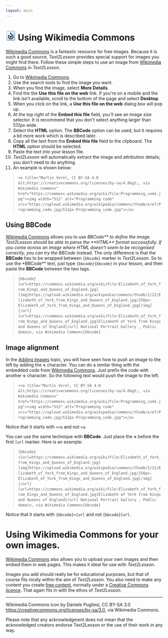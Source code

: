 ```yaml
---
layout: main
---
```


# ![Wikimedia commons logo](../assets/third-party/32px-Nuvola_commons_icon.svg.png) Using Wikimedia Commons

[Wikimedia Commons](https://commons.wikimedia.org/wiki/Main_Page) is a fantastic
resource for free images. Because it is such a good source, _Text2Lesson_ provides
special support for images you might find there. Follow these simple steps to use
an image from [Wikimedia Commons](https://commons.wikimedia.org/wiki/Main_Page)
in _Text2Lesson_.

1. Go to [Wikimedia Commons](https://commons.wikimedia.org/wiki/Main_Page).
1. Use the search tools to find the image you want.
1. When you find the image, select **More Details**.
1. Find the the **Use this file on the web** link. If you're on a mobile and the
   link isn't available, scroll to the bottom of the page and select **Desktop**.
1. When you click on the link, a **Use this file on the web** dialog box will pop up.
1. At the top right of the **Embed this file** field, you'll see an image size selector.
   It is recommend that you don't select anything larger than 512px wide.
1. Select the **HTML** option. The **BBCode** option can be used, but it requires a
   bit more work which is described later.
1. Copy all the text from the **Embed this file** field to the clipboard. The **HTML**
   option should be selected.
1. Paste the text into your lesson file.
1. _Text2Lesson_ will automatically extract the image and attribution details; you
   don't need to do anything.
1. An example is shown below:

> `<a title="Martin Vorel, CC BY-SA 4.0 &lt;https://creativecommons.org/licenses/by-sa/4.0&gt;, via Wikimedia Commons" href="https://commons.wikimedia.org/wiki/File:Programming_code.jpg"><img width="512" alt="Programming code" src="https://upload.wikimedia.org/wikipedia/commons/thumb/e/ef/Programming_code.jpg/512px-Programming_code.jpg"></a>`

## Using BBCode

[Wikimedia Commons](https://commons.wikimedia.org/wiki/Main_Page) allows you to use
*BBCode\*\* to define the image. *Text2Lesson* should be able to parse the \*\*HTML\*\*
format successfully. If you come across an image where HTML doesn't seem to be
recognised correctly, you can try the *BBCode** instead. The only difference is that
the **BBCode** has to be wrapped between `{bbcode}` marker in _Text2Lesson_. So
to use the \*BBCode** text, just type `{bbcode}{bbcode}` in your lesson, and then
paste the **BBCode** between the two tags.

> `{bbcode}[url=https://commons.wikimedia.org/wiki/File:Elizabeth_of_York_from_Kings_and_Queens_of_England.jpg][img]https://upload.wikimedia.org/wikipedia/commons/thumb/2/22/Elizabeth_of_York_from_Kings_and_Queens_of_England.jpg/256px-Elizabeth_of_York_from_Kings_and_Queens_of_England.jpg[/img][/url]
[url=https://commons.wikimedia.org/wiki/File:Elizabeth_of_York_from_Kings_and_Queens_of_England.jpg]Elizabeth of York from Kings and Queens of England[/url]
National Portrait Gallery
, Public domain, via Wikimedia Commons{bbcode}`

## Image alignment

In the [Adding Images](add-images.md) topic, you will have seen how to push an
image to the left by adding the **<** character. You can do a similar thing with
the embedded code from [Wikimedia Commons](https://commons.wikimedia.org/wiki/Main_Page).
Just prefix the code with another **<** character. So the following text would push
the image to the left.

> `<<a title="Martin Vorel, CC BY-SA 4.0 &lt;https://creativecommons.org/licenses/by-sa/4.0&gt;, via Wikimedia Commons" href="https://commons.wikimedia.org/wiki/File:Programming_code.jpg"><img width="512" alt="Programming code" src="https://upload.wikimedia.org/wikipedia/commons/thumb/e/ef/Programming_code.jpg/512px-Programming_code.jpg"></a>`

Notice that it starts with `<<a` and not `<a`.

You can use the same technique with **BBCode**. Just place the **<** before the first `[url` marker. Here is an
example:

> `{bbcode}<[url=https://commons.wikimedia.org/wiki/File:Elizabeth_of_York_from_Kings_and_Queens_of_England.jpg][img]https://upload.wikimedia.org/wikipedia/commons/thumb/2/22/Elizabeth_of_York_from_Kings_and_Queens_of_England.jpg/256px-Elizabeth_of_York_from_Kings_and_Queens_of_England.jpg[/img][/url]
[url=https://commons.wikimedia.org/wiki/File:Elizabeth_of_York_from_Kings_and_Queens_of_England.jpg]Elizabeth of York from Kings and Queens of England[/url]
National Portrait Gallery
, Public domain, via Wikimedia Commons{bbcode}`

Notice that it starts with `{bbcode}<[url` and not `{bbcode}[url`.

# Using Wikimedia Commons for your own images.

[Wikimedia Commons](https://commons.wikimedia.org/wiki/Main_Page) also allows
you to upload your own images and then embed them in web pages. This makes it ideal
for use with _Text2Lesson_.

Images you add should really be for educational purposes, but that of course fits
nicely within the aim of _Text2Lesson_. You also need to make any content
you create [free content](https://en.wikipedia.org/wiki/Free_content), normally under
a [Creative Commons licence](https://en.wikipedia.org/wiki/Creative_Commons_license).
That again fits in with the ethos of _Text2Lesson_.

---

Wikimedia Commons icon by Daniele Pugliesi, CC BY-SA 3.0 <https://creativecommons.org/licenses/by-sa/3.0>, via Wikimedia Commons.

Please note that any acknowledgment does not mean that the acknowledged creators endorse Text2Lesson or the use of their work in any way.
